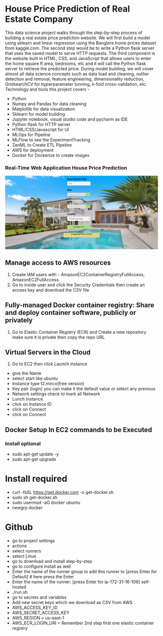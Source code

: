 # House Price Prediction of Real Estate Company
This data science project walks through the step-by-step process of building a real estate price prediction website. We will first build a model using sklearn and linear regression using the Banglore home prices dataset from kaggle.com. The second step would be to write a Python flask server that uses the saved model to serve HTTP requests. The third component is the website built in HTML, CSS, and JavaScript that allows users to enter the home square ft area, bedrooms, etc and it will call the Python flask server to retrieve the predicted price. During model building, we will cover almost all data science concepts such as data load and cleaning, outlier detection and removal, feature engineering, dimensionality reduction, GridsearchCV for hyperparameter tunning, k-fold cross-validation, etc. Technology and tools this project covers -
- Python
- Numpy and Pandas for data cleaning
- Matplotlib for data visualization
- Sklearn for model building
- Jupyter notebook, visual studio code and pycharm as IDE
- Python flask for HTTP server
- HTML/CSS/Javascript for UI
- MLOps for Pipeline
- MLFlow to see the ExperimentTracking
- ZenML to Create ETL Pipeline
- AWS for deployment
- Docker for Dockerize to create images

### Real-Time Web Application House Price Prediction
![Image Description](static/img/output.PNG)


## Manage access to AWS resources
1. Create IAM users with - AmazonEC2ContainerRegistryFullAccess, AmazonEC2FullAccess
2. Go to inside user and click the Security Credentials then create an access key and download the CSV file

## Fully-managed Docker container registry: Share and deploy container software, publicly or privately
1. Go to Elastic Container Registry (ECR) and Create a new repository make sure it is private then copy the repo URL


## Virtual Servers in the Cloud
1. Go to EC2 then click Launch instance
- give the Name
- select start like ubuntu
- Instance type t2.mirco(free version)
- Key pair (login) you can make it the default value or select any previous 
- Network settings check to mark all Network
- Lunch Instance
- click on Instance ID
- click on Connect
- click on Connect

## Docker Setup In EC2 commands to be Executed
### Install optional
- sudo apt-get update -y
- sudo apt-get upgrade

# Install required
- curl -fsSL https://get.docker.com -o get-docker.sh
- sudo sh get-docker.sh
- sudo usermod -aG docker ubuntu
- newgrp docker

# Github
- go to project settings
- actions
- select runners
- select Linux
- go to download and install step-by-step 
- go to configure install as well
- Enter the name of the runner group to add this runner to [press Enter for Default] # here press the Enter
- Enter the name of the runner: [press Enter for ip-172-31-16-106] self-hosted
- ./run.sh
- go to secrets and variables
- Add new secret keys which we download as CSV from AWS
- AWS_ACCESS_KEY_ID
- AWS_SECRET_ACCESS_KEY
- AWS_REGION = us-east-1
- AWS_ECR_LOGIN_URI = Remember 2nd step first one elastic container registry
